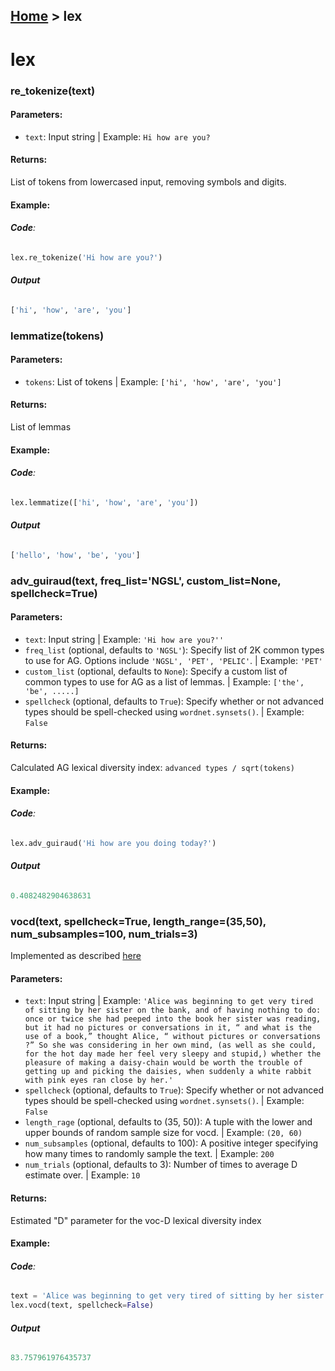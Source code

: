 [Home](README.md) > lex
---

# lex

### **re_tokenize(text)**

#### **Parameters**:
  - `text`: Input string | Example: `Hi how are you?`

#### **Returns**:
List of tokens from lowercased input, removing symbols and digits.

#### **Example**:

###### **Code**:
```python
lex.re_tokenize('Hi how are you?')

```

###### **Output**
```python
['hi', 'how', 'are', 'you']
```

### **lemmatize(tokens)**

#### **Parameters**:
  - `tokens`: List of tokens | Example: `['hi', 'how', 'are', 'you']`

#### **Returns**:
List of lemmas

#### **Example**:

###### **Code**:
```python
lex.lemmatize(['hi', 'how', 'are', 'you'])

```

###### **Output**
```python
['hello', 'how', 'be', 'you']
```


### **adv_guiraud(text, freq_list='NGSL', custom_list=None, spellcheck=True)**

#### **Parameters**:
  - `text`: Input string | Example: `'Hi how are you?''`
  - `freq_list` (optional, defaults to `'NGSL'`): Specify list of 2K common types to use for AG. Options include `'NGSL', 'PET', 'PELIC'`. | Example: `'PET'`
  - `custom_list` (optional, defaults to `None`): Specify a custom list of common types to use for AG as a list of lemmas. | Example: `['the', 'be', .....]`
  - `spellcheck` (optional, defaults to `True`): Specify whether or not advanced types should be spell-checked using `wordnet.synsets()`. | Example: `False`


#### **Returns**:
Calculated AG lexical diversity index: `advanced types / sqrt(tokens)`

#### **Example**:
###### **Code**:
```python
lex.adv_guiraud('Hi how are you doing today?')
```

###### **Output**
```python
0.4082482904638631
```

### **vocd(text, spellcheck=True, length_range=(35,50), num_subsamples=100, num_trials=3)**
Implemented as described [here](http://www.leeds.ac.uk/educol/documents/00001541.htm)
#### **Parameters**:
  - `text`: Input string | Example: ``'Alice was beginning to get very tired of sitting by her sister on the bank, and of having nothing to do: once or twice she had peeped into the book her sister was reading, but it had no pictures or conversations in it, “ and what is the use of a book,” thought Alice, “ without pictures or conversations ?” So she was considering in her own mind, (as well as she could, for the hot day made her feel very sleepy and stupid,) whether the pleasure of making a daisy-chain would be worth the trouble of getting up and picking the daisies, when suddenly a white rabbit with pink eyes ran close by her.'``
  - `spellcheck` (optional, defaults to `True`): Specify whether or not advanced types should be spell-checked using `wordnet.synsets()`. | Example: `False`
  - `length_rage` (optional, defaults to (35, 50)): A tuple with the lower and upper bounds of random sample size for vocd. | Example: `(20, 60)`
  - `num_subsamples` (optional, defaults to 100): A positive integer specifying how many times to randomly sample the text. | Example: `200`
  - `num_trials` (optional, defaults to 3): Number of times to average D estimate over. | Example: `10`

#### **Returns**:
Estimated "D" parameter for the voc-D lexical diversity index

#### **Example**:
###### **Code**:
```python
text = 'Alice was beginning to get very tired of sitting by her sister on the bank, and of having nothing to do: once or twice she had peeped into the book her sister was reading, but it had no pictures or conversations in it, “ and what is the use of a book,” thought Alice, “ without pictures or conversations ?” So she was considering in her own mind, (as well as she could, for the hot day made her feel very sleepy and stupid,) whether the pleasure of making a daisy-chain would be worth the trouble of getting up and picking the daisies, when suddenly a white rabbit with pink eyes ran close by her.'
lex.vocd(text, spellcheck=False)
```

###### **Output**
```python
83.757961976435737
```
